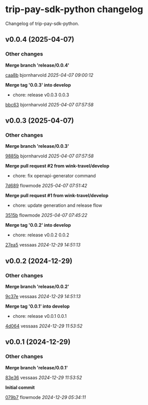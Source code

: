 # trip-pay-sdk-python changelog

Changelog of trip-pay-sdk-python.

## v0.0.4 (2025-04-07)

### Other changes

**Merge branch 'release/0.0.4'**


[caa8b](https://github.com/wink-travel/trip-pay-sdk-python/commit/caa8b7d92bf5bb6) bjornharvold *2025-04-07 09:00:12*

**Merge tag '0.0.3' into develop**

* chore: release v0.0.3 0.0.3 

[bbc63](https://github.com/wink-travel/trip-pay-sdk-python/commit/bbc633e9d7c2880) bjornharvold *2025-04-07 07:57:58*


## v0.0.3 (2025-04-07)

### Other changes

**Merge branch 'release/0.0.3'**


[9885b](https://github.com/wink-travel/trip-pay-sdk-python/commit/9885be46b07dd47) bjornharvold *2025-04-07 07:57:58*

**Merge pull request #2 from wink-travel/develop**

* chore: fix openapi-generator command 

[7d689](https://github.com/wink-travel/trip-pay-sdk-python/commit/7d689d515f82043) flowmode *2025-04-07 07:51:42*

**Merge pull request #1 from wink-travel/develop**

* chore: update generation and release flow 

[3515b](https://github.com/wink-travel/trip-pay-sdk-python/commit/3515be9de678e10) flowmode *2025-04-07 07:45:22*

**Merge tag '0.0.2' into develop**

* chore: release v0.0.2 0.0.2 

[27ea5](https://github.com/wink-travel/trip-pay-sdk-python/commit/27ea5eee0f5f3cd) vessaas *2024-12-29 14:51:13*


## v0.0.2 (2024-12-29)

### Other changes

**Merge branch 'release/0.0.2'**


[9c37e](https://github.com/wink-travel/trip-pay-sdk-python/commit/9c37e3ab5c3c261) vessaas *2024-12-29 14:51:13*

**Merge tag '0.0.1' into develop**

* chore: release v0.0.1 0.0.1 

[4d064](https://github.com/wink-travel/trip-pay-sdk-python/commit/4d064a82236d7a5) vessaas *2024-12-29 11:53:52*


## v0.0.1 (2024-12-29)

### Other changes

**Merge branch 'release/0.0.1'**


[83e36](https://github.com/wink-travel/trip-pay-sdk-python/commit/83e36a5f345897e) vessaas *2024-12-29 11:53:52*

**Initial commit**


[079b7](https://github.com/wink-travel/trip-pay-sdk-python/commit/079b7a5ce1f1d77) flowmode *2024-12-29 05:34:11*


